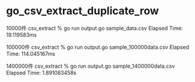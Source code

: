 # go_csv_extract_duplicate_row


10000件
csv_extract % go run output.go sample_data.csv
Elapsed Time: 19.119583ms

100000件
csv_extract % go run output.go sample_100000data.csv
Elapsed Time: 114.045167ms

1400000件
csv_extract % go run output.go sample_1400000data.csv
Elapsed Time: 1.891083458s
